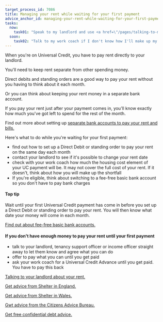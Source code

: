 ```yaml
---
target_process_id: 7086
title: Managing your rent while waiting for your first payment
advice_anchor_id: managing-your-rent-while-waiting-for-your-first-payment
tasks:
  now:
    task01: "Speak to my landlord and use <a href=\"/pages/talking-to-my-landlord-about-my-rent\">Talking to my landlord about my rent</a> to help me know what to say"
  soon:
    task02: "Talk to my work coach if I don't know how I'll make up my shortfall"
---
```

When you're on Universal Credit, you have to pay rent directly to your landlord.

You'll need to keep rent separate from other spending money.

Direct debits and standing orders are a good way to pay your rent without you having to think about it each month.

Or you can think about keeping your rent money in a separate bank account.

If you pay your rent just after your payment comes in, you'll know exactly how much you've got left to spend for the rest of the month.

Find out more about setting up [separate bank accounts to pay your rent and bills.](/pages/setting-up-multiple-bank-accounts)

Here's what to do while you're waiting for your first payment:
* find out how to set up a Direct Debit or standing order to pay your rent on the same day each month
* contact your landlord to see if it's possible to change your rent date
* check with your work coach how much the housing cost element of your UC payment will be. It may not cover the full cost of your rent. If it doesn't, think about how you will make up the shortfall
* If you're eligible, think about switching to a fee-free basic bank account so you don't have to pay bank charges

#### Top tip

Wait until your first Universal Credit payment has come in before you set up a Direct Debit or standing order to pay your rent. You will then know what date your money will come in each month.

[Find out about fee-free basic bank accounts.](https://www.moneyadviceservice.org.uk/en/articles/basic-bank-accounts)

#### If you don't have enough money to pay your rent until your first payment

* talk to your landlord, tenancy support officer or income officer straight away to let them know and agree what you can do
* offer to pay what you can until you get paid
* ask your work coach for a Universal Credit Advance until you get paid. You have to pay this back

[Talking to your landlord about your rent.](/pages/talking-to-my-landlord-about-my-rent)

[Get advice from Shelter in England.](http://england.shelter.org.uk/get_advice)

[Get advice from Shelter in Wales.](http://sheltercymru.org.uk/get-advice/)

[Gwt advice from the Citizens Advice Bureau.](https://www.citizensadvice.org.uk/about-us/how-we-provide-advice/advice/)

[Get free confidential debt advice.](https://www.moneyadviceservice.org.uk/en/tools/debt-advice-locator)
